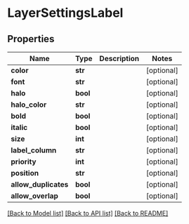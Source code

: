# LayerSettingsLabel

## Properties
Name | Type | Description | Notes
------------ | ------------- | ------------- | -------------
**color** | **str** |  | [optional] 
**font** | **str** |  | [optional] 
**halo** | **bool** |  | [optional] 
**halo_color** | **str** |  | [optional] 
**bold** | **bool** |  | [optional] 
**italic** | **bool** |  | [optional] 
**size** | **int** |  | [optional] 
**label_column** | **str** |  | [optional] 
**priority** | **int** |  | [optional] 
**position** | **str** |  | [optional] 
**allow_duplicates** | **bool** |  | [optional] 
**allow_overlap** | **bool** |  | [optional] 

[[Back to Model list]](../README.md#documentation-for-models) [[Back to API list]](../README.md#documentation-for-api-endpoints) [[Back to README]](../README.md)

